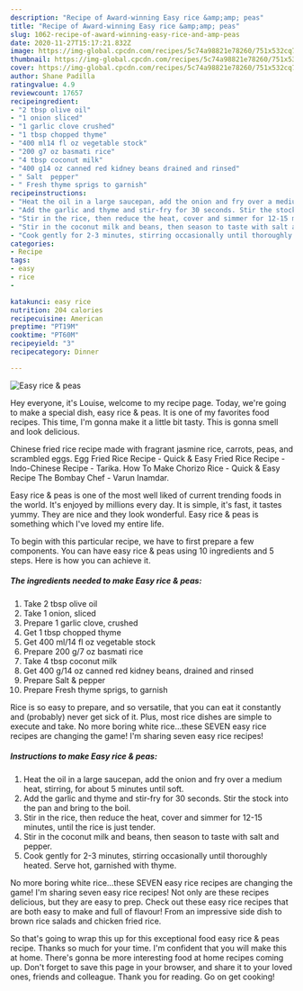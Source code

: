 ```yaml
---
description: "Recipe of Award-winning Easy rice &amp;amp; peas"
title: "Recipe of Award-winning Easy rice &amp;amp; peas"
slug: 1062-recipe-of-award-winning-easy-rice-and-amp-peas
date: 2020-11-27T15:17:21.832Z
image: https://img-global.cpcdn.com/recipes/5c74a98821e78260/751x532cq70/easy-rice-peas-recipe-main-photo.jpg
thumbnail: https://img-global.cpcdn.com/recipes/5c74a98821e78260/751x532cq70/easy-rice-peas-recipe-main-photo.jpg
cover: https://img-global.cpcdn.com/recipes/5c74a98821e78260/751x532cq70/easy-rice-peas-recipe-main-photo.jpg
author: Shane Padilla
ratingvalue: 4.9
reviewcount: 17657
recipeingredient:
- "2 tbsp olive oil"
- "1 onion sliced"
- "1 garlic clove crushed"
- "1 tbsp chopped thyme"
- "400 ml14 fl oz vegetable stock"
- "200 g7 oz basmati rice"
- "4 tbsp coconut milk"
- "400 g14 oz canned red kidney beans drained and rinsed"
- " Salt  pepper"
- " Fresh thyme sprigs to garnish"
recipeinstructions:
- "Heat the oil in a large saucepan, add the onion and fry over a medium heat, stirring, for about 5 minutes until soft."
- "Add the garlic and thyme and stir-fry for 30 seconds. Stir the stock into the pan and bring to the boil."
- "Stir in the rice, then reduce the heat, cover and simmer for 12-15 minutes, until the rice is just tender."
- "Stir in the coconut milk and beans, then season to taste with salt and pepper."
- "Cook gently for 2-3 minutes, stirring occasionally until thoroughly heated. Serve hot, garnished with thyme."
categories:
- Recipe
tags:
- easy
- rice
- 

katakunci: easy rice  
nutrition: 204 calories
recipecuisine: American
preptime: "PT19M"
cooktime: "PT60M"
recipeyield: "3"
recipecategory: Dinner

---
```



![Easy rice &amp; peas](https://img-global.cpcdn.com/recipes/5c74a98821e78260/751x532cq70/easy-rice-peas-recipe-main-photo.jpg)

Hey everyone, it's Louise, welcome to my recipe page. Today, we're going to make a special dish, easy rice &amp; peas. It is one of my favorites food recipes. This time, I'm gonna make it a little bit tasty. This is gonna smell and look delicious.

Chinese fried rice recipe made with fragrant jasmine rice, carrots, peas, and scrambled eggs. Egg Fried Rice Recipe - Quick &amp; Easy Fried Rice Recipe - Indo-Chinese Recipe - Tarika. How To Make Chorizo Rice - Quick &amp; Easy Recipe The Bombay Chef - Varun Inamdar.

Easy rice &amp; peas is one of the most well liked of current trending foods in the world. It's enjoyed by millions every day. It is simple, it's fast, it tastes yummy. They are nice and they look wonderful. Easy rice &amp; peas is something which I've loved my entire life.


To begin with this particular recipe, we have to first prepare a few components. You can have easy rice &amp; peas using 10 ingredients and 5 steps. Here is how you can achieve it.

<!--inarticleads1-->

##### The ingredients needed to make Easy rice &amp; peas:

1. Take 2 tbsp olive oil
1. Take 1 onion, sliced
1. Prepare 1 garlic clove, crushed
1. Get 1 tbsp chopped thyme
1. Get 400 ml/14 fl oz vegetable stock
1. Prepare 200 g/7 oz basmati rice
1. Take 4 tbsp coconut milk
1. Get 400 g/14 oz canned red kidney beans, drained and rinsed
1. Prepare  Salt &amp; pepper
1. Prepare  Fresh thyme sprigs, to garnish


Rice is so easy to prepare, and so versatile, that you can eat it constantly and (probably) never get sick of it. Plus, most rice dishes are simple to execute and take. No more boring white rice…these SEVEN easy rice recipes are changing the game! I&#39;m sharing seven easy rice recipes! 

<!--inarticleads2-->

##### Instructions to make Easy rice &amp; peas:

1. Heat the oil in a large saucepan, add the onion and fry over a medium heat, stirring, for about 5 minutes until soft.
1. Add the garlic and thyme and stir-fry for 30 seconds. Stir the stock into the pan and bring to the boil.
1. Stir in the rice, then reduce the heat, cover and simmer for 12-15 minutes, until the rice is just tender.
1. Stir in the coconut milk and beans, then season to taste with salt and pepper.
1. Cook gently for 2-3 minutes, stirring occasionally until thoroughly heated. Serve hot, garnished with thyme.


No more boring white rice…these SEVEN easy rice recipes are changing the game! I&#39;m sharing seven easy rice recipes! Not only are these recipes delicious, but they are easy to prep. Check out these easy rice recipes that are both easy to make and full of flavour! From an impressive side dish to brown rice salads and chicken fried rice. 

So that's going to wrap this up for this exceptional food easy rice &amp; peas recipe. Thanks so much for your time. I'm confident that you will make this at home. There's gonna be more interesting food at home recipes coming up. Don't forget to save this page in your browser, and share it to your loved ones, friends and colleague. Thank you for reading. Go on get cooking!
